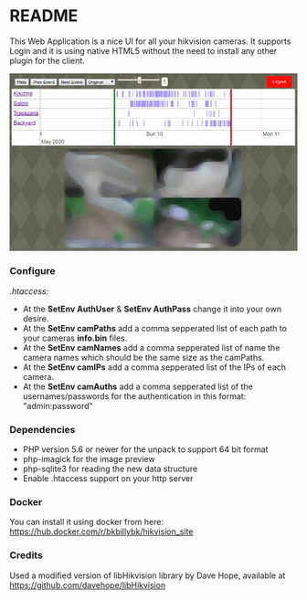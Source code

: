 # README

This Web Application is a nice UI for all your hikvision cameras. It supports Login and it is using native HTML5 without the need to install any other plugin for the client.

![Preview of the interface](images/spicam.png)

### Configure

*.htaccess:*

* At the **SetEnv AuthUser** & **SetEnv AuthPass** change it into your own desire.
* At the **SetEnv camPaths** add a comma sepperated list of each path to your cameras **info.bin** files.
* At the **SetEnv camNames** add a comma sepperated list of name the camera names which should be the same size as the camPaths.
* At the **SetEnv camIPs** add a comma sepperated list of the IPs of each camera.
* At the **SetEnv camAuths** add a comma sepperated list of the usernames/passwords for the authentication in this format: "admin:password"


### Dependencies
  * PHP version 5.6 or newer for the unpack to support 64 bit format
  * php-imagick for the image preview
  * php-sqlite3 for reading the new data structure
  * Enable .htaccess support on your http server

### Docker
You can install it using docker from here: https://hub.docker.com/r/bkbillybk/hikvision_site

### Credits

Used a modified version of libHikvision library by Dave Hope, available at https://github.com/davehope/libHikvision
